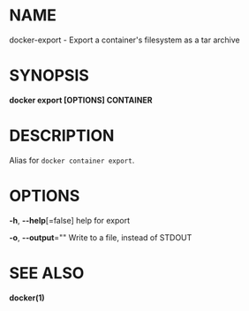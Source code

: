 # NAME

docker-export - Export a container's filesystem as a tar archive

# SYNOPSIS

**docker export \[OPTIONS\] CONTAINER**

# DESCRIPTION

Alias for `docker container export`.

# OPTIONS

**-h**, **--help**\[=false\] help for export

**-o**, **--output**="" Write to a file, instead of STDOUT

# SEE ALSO

**docker(1)**
